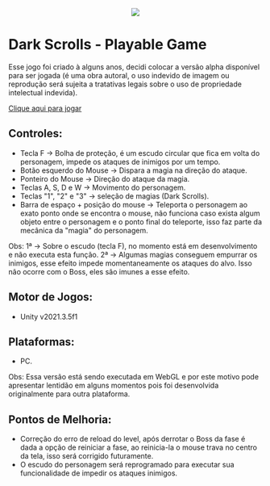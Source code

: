 
<p align="center">  
  <img src="https://user-images.githubusercontent.com/37397920/221338584-3e18e014-d349-4409-a500-8e5795a9d158.gif">
</p>

# Dark Scrolls - Playable Game
Esse jogo foi criado à alguns anos, decidi colocar a versão alpha disponível para ser jogada (é uma obra autoral, o uso indevido de imagem ou reprodução será sujeita a tratativas legais sobre o uso de propriedade intelectual indevida).

<a href="https://arycaramez.github.io/DarkScrollsGamePlayable/">Clique aqui para jogar</a>

## Controles:

- Tecla F -> Bolha de proteção, é um escudo circular que fica em volta do personagem, impede os ataques de inimigos por um tempo.
- Botão esquerdo do Mouse -> Dispara a magia na direção do ataque.
- Ponteiro do Mouse -> Direção do ataque da magia.
- Teclas A, S, D e W -> Movimento do personagem.
- Teclas "1", "2" e "3" -> seleção de magias (Dark Scrolls).
- Barra de espaço + posição do mouse -> Teleporta o personagem ao exato ponto onde se encontra o mouse, não funciona caso exista algum objeto entre o personagem e o ponto final do teleporte, isso faz parte da mecânica da "magia" do personagem.

Obs:
1ª -> Sobre o escudo (tecla F), no momento está em desenvolvimento e não executa esta função.
2ª -> Algumas magias conseguem empurrar os inimigos, esse efeito impede momentaneamente os ataques do alvo. Isso não ocorre com o Boss, eles são imunes a esse efeito.

## Motor de Jogos:
- Unity v2021.3.5f1

## Plataformas:
- PC.

Obs: Essa versão está sendo executada em WebGL e por este motivo pode apresentar lentidão em alguns momentos pois foi desenvolvida originalmente para outra plataforma.

## Pontos de Melhoria:
- Correção do erro de reload do level, após derrotar o Boss da fase é dada a opção de reiniciar a fase, ao reinicia-la o mouse trava no centro da tela, isso será corrigido futuramente.
- O escudo do personagem será reprogramado para executar sua funcionalidade de impedir os ataques inimigos.
